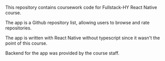 This repository contains coursework code for Fullstack-HY React Native course.

The app is a Github repository list, allowing users to browse and rate repositories.

The app is written with React Native without typescript since it wasn't the point of this course.

Backend for the app was provided by the course staff.
